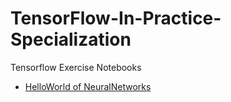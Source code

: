 # TensorFlow-In-Practice-Specialization
Tensorflow Exercise Notebooks 

- [HelloWorld of NeuralNetworks](https://github.com/AasaiAlangaram/TensorFlow-In-Practice-Specialization/blob/master/Introduction%20to%20TensorFlow%20for%20Artificial%20Intelligence%2C%20Machine%20Learning%2C%20and%20Deep%20Learning/Week%201/Course%201%20-%20Part%202%20-%20Lesson%202%20-%20Notebook.ipynb)
